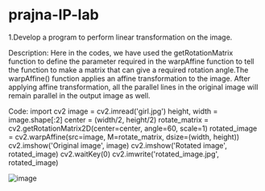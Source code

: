 # prajna-IP-lab
1.Develop a program to perform linear transformation on the image.

Description:
Here in the codes, we have used the getRotationMatrix function to define the parameter required in the warpAffine function to tell the function to make a matrix that can give a required rotation angle.The warpAffine() function applies an affine transformation to the image. After applying affine transformation, all the parallel lines in the original image will remain parallel in the output image as well.



Code:
 import cv2
image = cv2.imread('girl.jpg')
height, width = image.shape[:2]
center = (width/2, height/2)
rotate_matrix = cv2.getRotationMatrix2D(center=center, angle=60, scale=1)
rotated_image = cv2.warpAffine(src=image, M=rotate_matrix, dsize=(width, height))
cv2.imshow('Original image', image)
cv2.imshow('Rotated image', rotated_image)
cv2.waitKey(0)
cv2.imwrite('rotated_image.jpg', rotated_image)

![image](https://user-images.githubusercontent.com/95853471/148199172-6c51b81e-3fa0-4f87-9c37-5361d8173cee.png)
